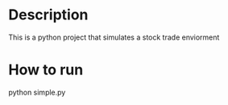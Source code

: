 # Description

This is a python project that simulates a stock trade enviorment

# How to run

python simple.py
